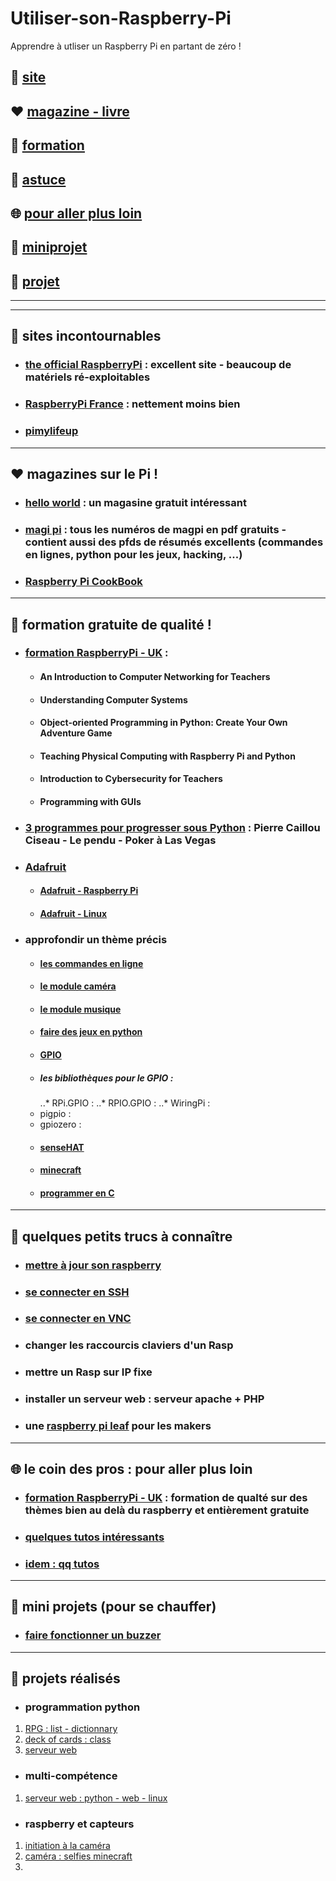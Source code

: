 # Utiliser-son-Raspberry-Pi
Apprendre à utliser un Raspberry Pi en partant de zéro !


## 🌈 [site](#site)

## ❤️ [magazine - livre](#magazine)

## 🚀 [formation](#formation)

## 📢 [astuce](#astuce)

## 🌐 [pour aller plus loin](#loin)

## 🔱 [miniprojet](#miniprojet)

## 👷 [projet](#projet)


------------------------------------------------------------------------------------------------
------------------------------------------------------------------------------------------------

## <a name="site"></a> 🌈 sites incontournables
* ### [the official RaspberryPi](https://www.raspberrypi.org/) : excellent site - beaucoup de matériels ré-exploitables
* ### [RaspberryPi France](https://www.raspberrypi-france.fr/) : nettement moins bien
* ### [pimylifeup](https://pimylifeup.com/)

------------------------------------------------------------------------------------------------

## <a name="magazine"></a> ❤️ magazines sur le Pi !
* ### [hello world](https://helloworld.raspberrypi.org/) : un magasine gratuit intéressant
* ### [magi pi](https://www.framboise314.fr/publications-revues-magazines-livres-e-books-et-articles-sur-le-raspberry-pi/the-magpi/) : tous les numéros de magpi en pdf gratuits - contient aussi des pfds de résumés excellents (commandes en lignes, python pour les jeux, hacking, ...)
* ### [Raspberry Pi CookBook](http://shop.oreilly.com/product/0636920196372.do)

------------------------------------------------------------------------------------------------

## <a name="formation"></a> 🚀 formation gratuite de qualité !
* ### [formation RaspberryPi - UK](https://www.raspberrypi.org/training/online/) :
  * #### An Introduction to Computer Networking for Teachers
  * #### Understanding Computer Systems
  * #### Object-oriented Programming in Python: Create Your Own Adventure Game
  * #### Teaching Physical Computing with Raspberry Pi and Python
  * #### Introduction to Cybersecurity for Teachers
  * #### Programming with GUIs
* ### [3 programmes pour progresser sous Python]() : Pierre Caillou Ciseau - Le pendu - Poker à Las Vegas

* ### [Adafruit](https://learn.adafruit.com/)
  * #### [Adafruit - Raspberry Pi](https://learn.adafruit.com/series/learn-raspberry-pi)
  * #### [Adafruit - Linux](https://learn.adafruit.com/series/learn-linux-with-raspberry-pi)

* ### approfondir un thème précis
  * #### [les commandes en ligne](https://www.framboise314.fr/docs/MagPi_Essentials_Bash_v1.pdf)
  * #### [le module caméra](https://www.framboise314.fr/docs/Essentials_Camera_v1.pdf)  
  * #### [le module musique](https://www.framboise314.fr/docs/Essentials_Sonic_Pi-v1.pdf)
  * #### [faire des jeux en python](https://www.framboise314.fr/docs/MagPi_Essentials_Games_v1.pdf)
  * #### [GPIO](https://www.framboise314.fr/docs/Essentials_GPIOZero_v1.pdf)
   * ##### les bibliothèques pour le GPIO :
     ..* RPi.GPIO :
     ..* RPIO.GPIO :
     ..* WiringPi : 
   - pigpio :
   - gpiozero :
  * #### [senseHAT](https://www.framboise314.fr/docs/Essentials_SenseHAT_v1.pdf)  
  * #### [minecraft](https://framboise314.fr/docs/Essentials_Minecraft_v1.pdf)
  * #### [programmer en C](https://www.framboise314.fr/docs/Essentials_C_v1.pdf)  
  

------------------------------------------------------------------------------------------------
  
## <a name="astuce"></a> 📢 quelques petits trucs à connaître
* ### [mettre à jour son raspberry](https://angristan.fr/mettre-a-jour-raspberry-pi-sous-raspbian/)
* ### [se connecter en SSH](https://www.raspberrypi-france.fr/guide/connecter-ssh-raspbian/)
* ### [se connecter en VNC]()
* ### changer les raccourcis claviers d'un Rasp
* ### mettre un Rasp sur IP fixe
* ### installer un serveur web : serveur apache + PHP
* ### une [raspberry pi leaf](https://github.com/Math13Net/Utiliser-son-Raspberry-Pi/blob/master/rpiblusleaf16.pdf) pour les makers

-------------------------------------------------------------------------------------------------

## <a name="loin"></a> 🌐 le coin des pros : pour aller plus loin
* ### [formation RaspberryPi - UK](https://www.raspberrypi.org/training/online/) : formation de qualté sur des thèmes bien au delà du raspberry et entièrement gratuite
* ### [quelques tutos intéressants](https://raspberry-pi.fr/tutoriels/)
* ### [idem : qq tutos](https://www.freecodecamp.org/)

-------------------------------------------------------------------------------------------------

## <a name="miniprojet"></a> 🔱 mini projets (pour se chauffer)
* ### [faire fonctionner un buzzer](https://github.com/Math13Net/Utiliser-son-Raspberry-Pi/blob/master/buzzer.py)

-------------------------------------------------------------------------------------------------

## <a name="projet"></a> 👷 projets réalisés
* ### programmation python
1. [RPG : list - dictionnary](https://projects.raspberrypi.org/en/projects/rpg)
2. [deck of cards : class](https://projects.raspberrypi.org/en/projects/deck-of-cards) 
3. [serveur web](https://projects.raspberrypi.org/en/projects/python-web-server-with-flask)

* ### multi-compétence
1. [serveur web : python - web - linux](https://projects.raspberrypi.org/en/projects/python-web-server-with-flask)

* ### raspberry et capteurs
1. [initiation à la caméra](https://projects.raspberrypi.org/en/projects/getting-started-with-picamera)
2. [caméra : selfies minecraft](https://projects.raspberrypi.org/en/projects/minecraft-selfies)
3. []()
